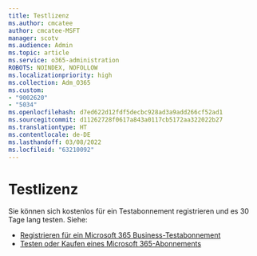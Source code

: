 ```yaml
---
title: Testlizenz
ms.author: cmcatee
author: cmcatee-MSFT
manager: scotv
ms.audience: Admin
ms.topic: article
ms.service: o365-administration
ROBOTS: NOINDEX, NOFOLLOW
ms.localizationpriority: high
ms.collection: Adm_O365
ms.custom:
- "9002620"
- "5034"
ms.openlocfilehash: d7ed622d12fdf5decbc928ad3a9add266cf52ad1
ms.sourcegitcommit: d11262728f0617a843a0117cb5172aa322022b27
ms.translationtype: HT
ms.contentlocale: de-DE
ms.lasthandoff: 03/08/2022
ms.locfileid: "63210092"
---
```

# <a name="trial-license"></a>Testlizenz

Sie können sich kostenlos für ein Testabonnement registrieren und es 30 Tage lang testen. Siehe:

- [Registrieren für ein Microsoft 365 Business-Testabonnement](https://docs.microsoft.com/microsoft-365/commerce/sign-up-for-office-365-trial)
- [Testen oder Kaufen eines Microsoft 365-Abonnements](https://docs.microsoft.com/microsoft-365/commerce/try-or-buy-microsoft-365)
